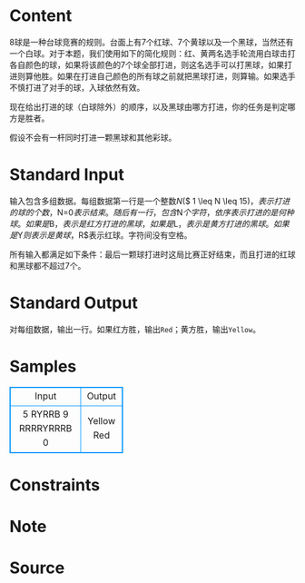 
# Content

$8$球是一种台球竞赛的规则。台面上有$7$个红球、$7$个黄球以及一个黑球，当然还有一个白球。对于本题，我们使用如下的简化规则：红、黄两名选手轮流用白球击打各自颜色的球，如果将该颜色的$7$个球全部打进，则这名选手可以打黑球，如果打进则算他胜。如果在打进自己颜色的所有球之前就把黑球打进，则算输。如果选手不慎打进了对手的球，入球依然有效。

现在给出打进的球（白球除外）的顺序，以及黑球由哪方打进，你的任务是判定哪方是胜者。

假设不会有一杆同时打进一颗黑球和其他彩球。

# Standard Input

输入包含多组数据。每组数据第一行是一个整数$N$($ 1 \leq N \leq 15$)，表示打进的球的个数，$N=0$表示结束。随后有一行，包含$N$个字符，依序表示打进的是何种球。如果是$B$，表示是红方打进的黑球，如果是$L$，表示是黄方打进的黑球。如果是$Y$则表示是黄球，$R$表示红球。字符间没有空格。

所有输入都满足如下条件：最后一颗球打进时这局比赛正好结束，而且打进的红球和黑球都不超过$7$个。

# Standard Output

对每组数据，输出一行。如果红方胜，输出`Red`；黄方胜，输出`Yellow`。

# Samples

<style>
        table,table tr th, table tr td { border:1px solid #0094ff; }
        table { width: 200px; min-height: 25px; line-height: 25px; text-align: center; border-collapse: collapse;}   
    </style>
<table>
	<tr>
		<td>Input</td>
		<td>Output</td>
	</tr>
<tr><td>5
RYRRB
9
RRRRYRRRB
0</td><td>Yellow
Red</td></tr></table>


# Constraints



# Note



# Source


